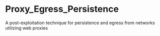 # Proxy_Egress_Persistence
A post-exploitation technique for persistence and egress from networks utilizing web proxies
